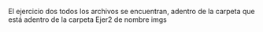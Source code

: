 El ejercicio dos todos los archivos se encuentran, adentro de la carpeta que está adentro de la carpeta Ejer2 de nombre imgs
